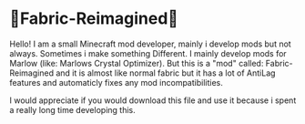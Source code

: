 # 📜Fabric-Reimagined📜
Hello! I am a small Minecraft mod developer, mainly i develop mods but not always. Sometimes i make something Different. I mainly develop mods for Marlow (like: Marlows Crystal Optimizer). But this is a "mod" called: Fabric-Reimagined and it is almost like normal fabric but it has a lot of AntiLag features and automaticly fixes any mod incompatibilities.

I would appreciate if you would download this file and use it because i spent a really long time developing this.
